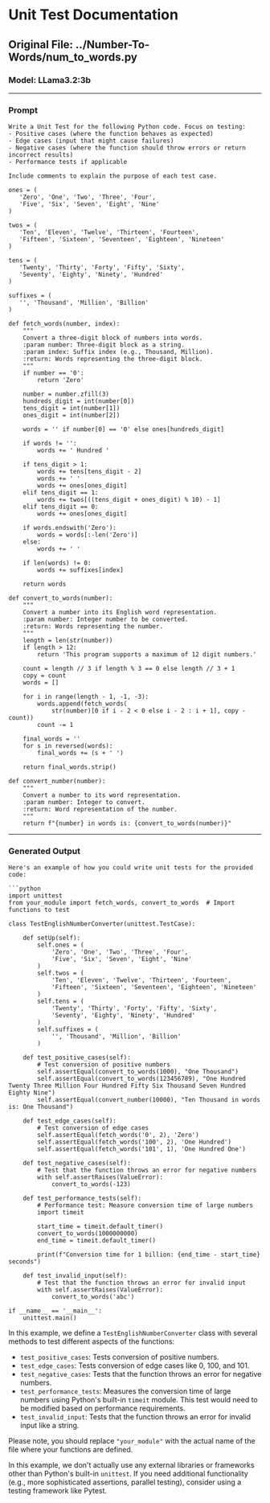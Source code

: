 # Unit Test Documentation
## Original File: ../Number-To-Words/num_to_words.py

### Model: LLama3.2:3b

<hr>

### Prompt

```
Write a Unit Test for the following Python code. Focus on testing:
- Positive cases (where the function behaves as expected)
- Edge cases (input that might cause failures)
- Negative cases (where the function should throw errors or return incorrect results)
- Performance tests if applicable

Include comments to explain the purpose of each test case.

ones = (
   'Zero', 'One', 'Two', 'Three', 'Four',
   'Five', 'Six', 'Seven', 'Eight', 'Nine'
)

twos = (
   'Ten', 'Eleven', 'Twelve', 'Thirteen', 'Fourteen',
   'Fifteen', 'Sixteen', 'Seventeen', 'Eighteen', 'Nineteen'
)

tens = (
   'Twenty', 'Thirty', 'Forty', 'Fifty', 'Sixty',
   'Seventy', 'Eighty', 'Ninety', 'Hundred'
)

suffixes = (
   '', 'Thousand', 'Million', 'Billion'
)

def fetch_words(number, index):
    """
    Convert a three-digit block of numbers into words.
    :param number: Three-digit block as a string.
    :param index: Suffix index (e.g., Thousand, Million).
    :return: Words representing the three-digit block.
    """
    if number == '0': 
        return 'Zero'

    number = number.zfill(3)
    hundreds_digit = int(number[0])
    tens_digit = int(number[1])
    ones_digit = int(number[2])

    words = '' if number[0] == '0' else ones[hundreds_digit]

    if words != '':
        words += ' Hundred '

    if tens_digit > 1:
        words += tens[tens_digit - 2]
        words += ' '
        words += ones[ones_digit]
    elif tens_digit == 1:
        words += twos[((tens_digit + ones_digit) % 10) - 1]
    elif tens_digit == 0:
        words += ones[ones_digit]

    if words.endswith('Zero'):
        words = words[:-len('Zero')]
    else:
        words += ' '

    if len(words) != 0:
        words += suffixes[index]
      
    return words

def convert_to_words(number):
    """
    Convert a number into its English word representation.
    :param number: Integer number to be converted.
    :return: Words representing the number.
    """
    length = len(str(number))
    if length > 12:
        return 'This program supports a maximum of 12 digit numbers.'

    count = length // 3 if length % 3 == 0 else length // 3 + 1
    copy = count
    words = []

    for i in range(length - 1, -1, -3):
        words.append(fetch_words(
            str(number)[0 if i - 2 < 0 else i - 2 : i + 1], copy - count))
        count -= 1

    final_words = ''
    for s in reversed(words):
        final_words += (s + ' ')

    return final_words.strip()

def convert_number(number):
    """
    Convert a number to its word representation.
    :param number: Integer to convert.
    :return: Word representation of the number.
    """
    return f"{number} in words is: {convert_to_words(number)}"
```

<hr>

### Generated Output

```
Here's an example of how you could write unit tests for the provided code:

```python
import unittest
from your_module import fetch_words, convert_to_words  # Import functions to test

class TestEnglishNumberConverter(unittest.TestCase):

    def setUp(self):
        self.ones = (
            'Zero', 'One', 'Two', 'Three', 'Four',
            'Five', 'Six', 'Seven', 'Eight', 'Nine'
        )
        self.twos = (
            'Ten', 'Eleven', 'Twelve', 'Thirteen', 'Fourteen',
            'Fifteen', 'Sixteen', 'Seventeen', 'Eighteen', 'Nineteen'
        )
        self.tens = (
            'Twenty', 'Thirty', 'Forty', 'Fifty', 'Sixty',
            'Seventy', 'Eighty', 'Ninety', 'Hundred'
        )
        self.suffixes = (
            '', 'Thousand', 'Million', 'Billion'
        )

    def test_positive_cases(self):
        # Test conversion of positive numbers
        self.assertEqual(convert_to_words(1000), "One Thousand")
        self.assertEqual(convert_to_words(123456789), "One Hundred Twenty Three Million Four Hundred Fifty Six Thousand Seven Hundred Eighty Nine")
        self.assertEqual(convert_number(10000), "Ten Thousand in words is: One Thousand")

    def test_edge_cases(self):
        # Test conversion of edge cases
        self.assertEqual(fetch_words('0', 2), 'Zero')
        self.assertEqual(fetch_words('100', 2), 'One Hundred')
        self.assertEqual(fetch_words('101', 1), 'One Hundred One')

    def test_negative_cases(self):
        # Test that the function throws an error for negative numbers
        with self.assertRaises(ValueError):
            convert_to_words(-123)

    def test_performance_tests(self):
        # Performance test: Measure conversion time of large numbers
        import timeit

        start_time = timeit.default_timer()
        convert_to_words(1000000000)
        end_time = timeit.default_timer()

        print(f"Conversion time for 1 billion: {end_time - start_time} seconds")

    def test_invalid_input(self):
        # Test that the function throws an error for invalid input
        with self.assertRaises(ValueError):
            convert_to_words('abc')

if __name__ == '__main__':
    unittest.main()
```

In this example, we define a `TestEnglishNumberConverter` class with several methods to test different aspects of the functions:

-   `test_positive_cases`: Tests conversion of positive numbers.
-   `test_edge_cases`: Tests conversion of edge cases like 0, 100, and 101.
-   `test_negative_cases`: Tests that the function throws an error for negative numbers.
-   `test_performance_tests`: Measures the conversion time of large numbers using Python's built-in `timeit` module. This test would need to be modified based on performance requirements.
-   `test_invalid_input`: Tests that the function throws an error for invalid input like a string.

Please note, you should replace `"your_module"` with the actual name of the file where your functions are defined.

In this example, we don't actually use any external libraries or frameworks other than Python's built-in `unittest`. If you need additional functionality (e.g., more sophisticated assertions, parallel testing), consider using a testing framework like Pytest.
```